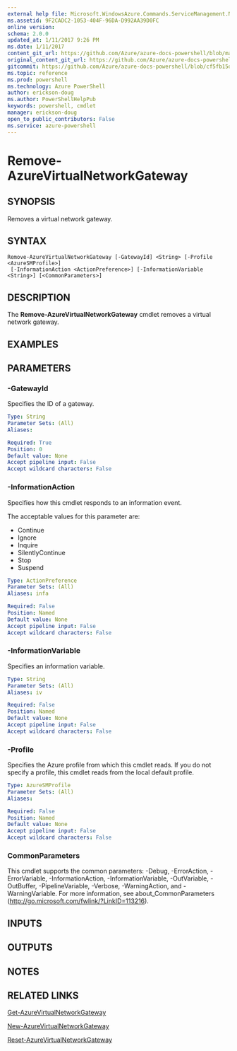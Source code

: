 ```yaml
---
external help file: Microsoft.WindowsAzure.Commands.ServiceManagement.Network.dll-Help.xml
ms.assetid: 9F2CADC2-1053-404F-96DA-D992AA39D0FC
online version: 
schema: 2.0.0
updated_at: 1/11/2017 9:26 PM
ms.date: 1/11/2017
content_git_url: https://github.com/Azure/azure-docs-powershell/blob/master/azureps-cmdlets-docs/ServiceManagement/Azure.Networking/v3.3.0/Remove-AzureVirtualNetworkGateway.md
original_content_git_url: https://github.com/Azure/azure-docs-powershell/blob/master/azureps-cmdlets-docs/ServiceManagement/Azure.Networking/v3.3.0/Remove-AzureVirtualNetworkGateway.md
gitcommit: https://github.com/Azure/azure-docs-powershell/blob/cf5fb15dcd1fe2c86458f47e1a11dc88817021fc/azureps-cmdlets-docs/ServiceManagement/Azure.Networking/v3.3.0/Remove-AzureVirtualNetworkGateway.md
ms.topic: reference
ms.prod: powershell
ms.technology: Azure PowerShell
author: erickson-doug
ms.author: PowerShellHelpPub
keywords: powershell, cmdlet
manager: erickson-doug
open_to_public_contributors: False
ms.service: azure-powershell
---
```


# Remove-AzureVirtualNetworkGateway

## SYNOPSIS
Removes a virtual network gateway.

## SYNTAX

```
Remove-AzureVirtualNetworkGateway [-GatewayId] <String> [-Profile <AzureSMProfile>]
 [-InformationAction <ActionPreference>] [-InformationVariable <String>] [<CommonParameters>]
```

## DESCRIPTION
The **Remove-AzureVirtualNetworkGateway** cmdlet removes a virtual network gateway.

## EXAMPLES

## PARAMETERS

### -GatewayId
Specifies the ID of a gateway.

```yaml
Type: String
Parameter Sets: (All)
Aliases: 

Required: True
Position: 0
Default value: None
Accept pipeline input: False
Accept wildcard characters: False
```

### -InformationAction
Specifies how this cmdlet responds to an information event.

The acceptable values for this parameter are:

- Continue
- Ignore
- Inquire
- SilentlyContinue
- Stop
- Suspend

```yaml
Type: ActionPreference
Parameter Sets: (All)
Aliases: infa

Required: False
Position: Named
Default value: None
Accept pipeline input: False
Accept wildcard characters: False
```

### -InformationVariable
Specifies an information variable.

```yaml
Type: String
Parameter Sets: (All)
Aliases: iv

Required: False
Position: Named
Default value: None
Accept pipeline input: False
Accept wildcard characters: False
```

### -Profile
Specifies the Azure profile from which this cmdlet reads. 
If you do not specify a profile, this cmdlet reads from the local default profile.

```yaml
Type: AzureSMProfile
Parameter Sets: (All)
Aliases: 

Required: False
Position: Named
Default value: None
Accept pipeline input: False
Accept wildcard characters: False
```

### CommonParameters
This cmdlet supports the common parameters: -Debug, -ErrorAction, -ErrorVariable, -InformationAction, -InformationVariable, -OutVariable, -OutBuffer, -PipelineVariable, -Verbose, -WarningAction, and -WarningVariable. For more information, see about_CommonParameters (http://go.microsoft.com/fwlink/?LinkID=113216).

## INPUTS

## OUTPUTS

## NOTES

## RELATED LINKS

[Get-AzureVirtualNetworkGateway](xref:ServiceManagement/Azure.Networking/v3.3.0/Get-AzureVirtualNetworkGateway.md)

[New-AzureVirtualNetworkGateway](xref:ServiceManagement/Azure.Networking/v3.3.0/New-AzureVirtualNetworkGateway.md)

[Reset-AzureVirtualNetworkGateway](xref:ServiceManagement/Azure.Networking/v3.3.0/Reset-AzureVirtualNetworkGateway.md)


